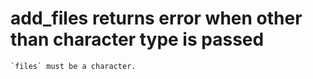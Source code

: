 # add_files returns error when other than character type is passed

    `files` must be a character.

